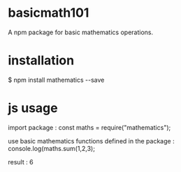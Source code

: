 # basicmath101

A npm package for basic mathematics operations.

# installation

$ npm install mathematics --save

# js usage

import package :
const maths = require("mathematics");

use basic mathematics functions defined in the package :
console.log(maths.sum(1,2,3);

result :
6
